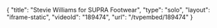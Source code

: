 {
    "title": "Stevie Williams for SUPRA Footwear",
    "type": "solo",
    "layout": "iframe-static",
    "videoId": "189474",
    "url": "\/tvpembed\/189474"
}